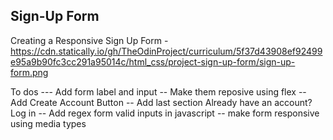 ## Sign-Up Form 

Creating a Responsive Sign Up Form
-https://cdn.statically.io/gh/TheOdinProject/curriculum/5f37d43908ef92499e95a9b90fc3cc291a95014c/html_css/project-sign-up-form/sign-up-form.png

To dos
--- Add form label and input 
-- Make them reposive using flex 
-- Add Create Account Button
-- Add last section Already have an account? Log in
-- Add regex form valid inputs in javascript
-- make form responsive using media types
